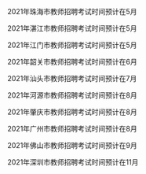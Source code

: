 2021年珠海市教师招聘考试时间预计在5月

2021年湛江市教师招聘考试时间预计在5月

2021年江门市教师招聘考试时间预计在5月

2021年韶关市教师招聘考试时间预计在6月

2021年汕头市教师招聘考试时间预计在7月

2021年河源市教师招聘考试时间预计在8月

2021年肇庆市教师招聘考试时间预计在8月

2021年广州市教师招聘考试时间预计在8月

2021年佛山市教师招聘考试时间预计在9月

2021年深圳市教师招聘考试时间预计在11月
